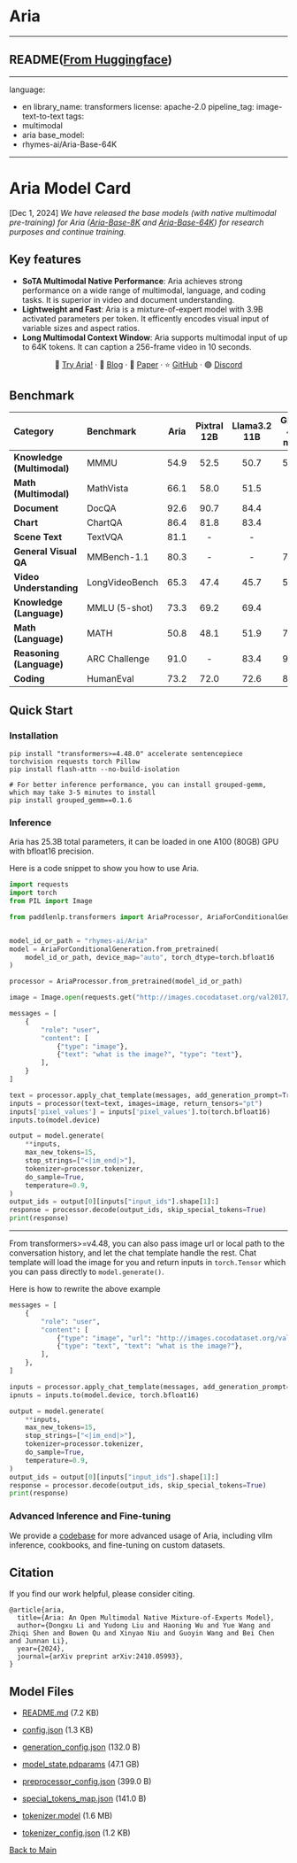 
# Aria
---


## README([From Huggingface](https://huggingface.co/rhymes-ai/Aria))

---
language:
- en
library_name: transformers
license: apache-2.0
pipeline_tag: image-text-to-text
tags:
- multimodal
- aria
base_model:
- rhymes-ai/Aria-Base-64K
---
<!-- <p align="center">
  <br>Aria</br>
</p>  -->


# Aria Model Card

[Dec 1, 2024] *We have released the base models (with native multimodal pre-training) for Aria ([Aria-Base-8K](https://huggingface.co/rhymes-ai/Aria-Base-8K) and [Aria-Base-64K](https://huggingface.co/rhymes-ai/Aria-Base-64K)) for research purposes and continue training.*
<!-- 
- Aria is the **first open multimodal native MoE** model, capable of seamlessly handling various input modalities within a MoE architecture.
- Aria performs **on par with GPT-4o mini and Gemini 1.5 Flash** across a range of multimodal tasks while maintaining strong performance on **text**-only tasks.
- Compared to similar or even larger models, Aria boasts **faster speeds** and **lower costs**. This high efficiency stems from its ability to activate only 3.9B parameters during inference – the **fewest** among models with comparable performance.
 -->
## Key features

- **SoTA Multimodal Native Performance**: Aria achieves strong performance on a wide range of multimodal, language, and coding tasks. It is superior in video and document understanding.
- **Lightweight and Fast**: Aria is a mixture-of-expert model with 3.9B activated parameters per token. It efficently encodes visual input of variable sizes and aspect ratios.  
- **Long Multimodal Context Window**: Aria supports multimodal input of up to 64K tokens. It can caption a 256-frame video in 10 seconds.

<p align="center">
🔗 <a href="https://rhymes.ai/" target="_blank"> Try Aria!</a> · 📖 <a href="https://www.rhymes.ai/blog-details/aria-first-open-multimodal-native-moe-model" target="_blank">Blog</a> · 📌 <a href="https://arxiv.org/pdf/2410.05993" target="_blank">Paper</a> 
 · ⭐ <a href="https://github.com/rhymes-ai/Aria" target="_blank">GitHub</a> · 🟣 <a href="https://discord.com/invite/u8HxU23myj" target="_blank"> Discord </a>
</p> 


<!-- # Model Info

| Model  | Download  | Parameter | Context Length |
| :---- | :------- | :------------ | :------ |
| Aria | < HF link - TBD> | • Activation: 3.9B (3.5B MoE + 0.4B Visual Encoder) <br> • Total: 25.3B | 64K           | -->

## Benchmark
| Category                            | Benchmark         |  Aria  | Pixtral 12B | Llama3.2 11B | GPT-4o mini | Gemini-1.5 Flash |
|:-------------------------------------|:-------------------|:--------:|:-------------:|:--------------:|:-------------:|:------------------:|
| **Knowledge (Multimodal)**          | MMMU              |  54.9  |    52.5     |    50.7      |    59.4     |      56.1        |
| **Math (Multimodal)**               | MathVista         |  66.1  |    58.0     |    51.5      |      -      |      58.4        |
| **Document**                        | DocQA             |  92.6  |    90.7     |    84.4      |      -      |      89.9        |
| **Chart**                           | ChartQA           |  86.4  |    81.8     |    83.4      |      -      |      85.4        |
| **Scene Text**                      | TextVQA           |  81.1  |      -      |      -       |      -      |      78.7        |
| **General Visual QA**               | MMBench-1.1       |  80.3  |      -      |      -       |    76.0     |        -         |
| **Video Understanding**             | LongVideoBench    |  65.3  |    47.4     |    45.7      |    58.8     |      62.4        |
| **Knowledge (Language)**            | MMLU (5-shot)     |  73.3  |    69.2     |    69.4      |      -      |      78.9        |
| **Math (Language)**                 | MATH              |  50.8  |    48.1     |    51.9      |    70.2     |        -         |
| **Reasoning (Language)**            | ARC Challenge     |  91.0  |      -      |    83.4      |    96.4     |        -         |
| **Coding**                          | HumanEval         |  73.2  |    72.0     |    72.6      |    87.2     |      74.3        |


## Quick Start
### Installation
```
pip install "transformers>=4.48.0" accelerate sentencepiece torchvision requests torch Pillow
pip install flash-attn --no-build-isolation

# For better inference performance, you can install grouped-gemm, which may take 3-5 minutes to install
pip install grouped_gemm==0.1.6
```

### Inference

Aria has 25.3B total parameters, it can be loaded in one A100 (80GB) GPU with bfloat16 precision.

Here is a code snippet to show you how to use Aria.

```python
import requests
import torch
from PIL import Image

from paddlenlp.transformers import AriaProcessor, AriaForConditionalGeneration


model_id_or_path = "rhymes-ai/Aria"
model = AriaForConditionalGeneration.from_pretrained(
    model_id_or_path, device_map="auto", torch_dtype=torch.bfloat16
)

processor = AriaProcessor.from_pretrained(model_id_or_path)

image = Image.open(requests.get("http://images.cocodataset.org/val2017/000000039769.jpg", stream=True).raw)

messages = [
    {
        "role": "user",
        "content": [
            {"type": "image"},
            {"text": "what is the image?", "type": "text"},
        ],
    }
]

text = processor.apply_chat_template(messages, add_generation_prompt=True)
inputs = processor(text=text, images=image, return_tensors="pt")
inputs['pixel_values'] = inputs['pixel_values'].to(torch.bfloat16)
inputs.to(model.device)

output = model.generate(
    **inputs,
    max_new_tokens=15,
    stop_strings=["<|im_end|>"],
    tokenizer=processor.tokenizer,
    do_sample=True,
    temperature=0.9,
)
output_ids = output[0][inputs["input_ids"].shape[1]:]
response = processor.decode(output_ids, skip_special_tokens=True)
print(response)
```

-----------
From transformers>=v4.48, you can also pass image url or local path to the conversation history, and let the chat template handle the rest.
Chat template will load the image for you and return inputs in `torch.Tensor` which you can pass directly to `model.generate()`.

Here is how to rewrite the above example

```python
messages = [
    {
        "role": "user",
        "content": [
            {"type": "image", "url": "http://images.cocodataset.org/val2017/000000039769.jpg"}
            {"type": "text", "text": "what is the image?"},
        ],
    },
]

inputs = processor.apply_chat_template(messages, add_generation_prompt=True, tokenize=True, return_dict=True, return_tensors"pt")
ipnuts = inputs.to(model.device, torch.bfloat16)

output = model.generate(
    **inputs,
    max_new_tokens=15,
    stop_strings=["<|im_end|>"],
    tokenizer=processor.tokenizer,
    do_sample=True,
    temperature=0.9,
)
output_ids = output[0][inputs["input_ids"].shape[1]:]
response = processor.decode(output_ids, skip_special_tokens=True)
print(response)
```

### Advanced Inference and Fine-tuning
We provide a [codebase](https://github.com/rhymes-ai/Aria) for more advanced usage of Aria,
including vllm inference, cookbooks, and fine-tuning on custom datasets.



## Citation
If you find our work helpful, please consider citing.
```
@article{aria,
  title={Aria: An Open Multimodal Native Mixture-of-Experts Model}, 
  author={Dongxu Li and Yudong Liu and Haoning Wu and Yue Wang and Zhiqi Shen and Bowen Qu and Xinyao Niu and Guoyin Wang and Bei Chen and Junnan Li},
  year={2024},
  journal={arXiv preprint arXiv:2410.05993},
}
```



## Model Files

- [README.md](https://paddlenlp.bj.bcebos.com/models/community/rhymes-ai/Aria/README.md) (7.2 KB)

- [config.json](https://paddlenlp.bj.bcebos.com/models/community/rhymes-ai/Aria/config.json) (1.3 KB)

- [generation_config.json](https://paddlenlp.bj.bcebos.com/models/community/rhymes-ai/Aria/generation_config.json) (132.0 B)

- [model_state.pdparams](https://paddlenlp.bj.bcebos.com/models/community/rhymes-ai/Aria/model_state.pdparams) (47.1 GB)

- [preprocessor_config.json](https://paddlenlp.bj.bcebos.com/models/community/rhymes-ai/Aria/preprocessor_config.json) (399.0 B)

- [special_tokens_map.json](https://paddlenlp.bj.bcebos.com/models/community/rhymes-ai/Aria/special_tokens_map.json) (141.0 B)

- [tokenizer.model](https://paddlenlp.bj.bcebos.com/models/community/rhymes-ai/Aria/tokenizer.model) (1.6 MB)

- [tokenizer_config.json](https://paddlenlp.bj.bcebos.com/models/community/rhymes-ai/Aria/tokenizer_config.json) (1.2 KB)


[Back to Main](../../)